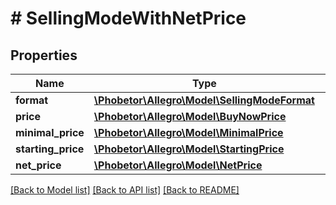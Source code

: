 # # SellingModeWithNetPrice

## Properties

Name | Type | Description | Notes
------------ | ------------- | ------------- | -------------
**format** | [**\Phobetor\Allegro\Model\SellingModeFormat**](SellingModeFormat.md) |  | [optional]
**price** | [**\Phobetor\Allegro\Model\BuyNowPrice**](BuyNowPrice.md) |  | [optional]
**minimal_price** | [**\Phobetor\Allegro\Model\MinimalPrice**](MinimalPrice.md) |  | [optional]
**starting_price** | [**\Phobetor\Allegro\Model\StartingPrice**](StartingPrice.md) |  | [optional]
**net_price** | [**\Phobetor\Allegro\Model\NetPrice**](NetPrice.md) |  | [optional]

[[Back to Model list]](../../README.md#models) [[Back to API list]](../../README.md#endpoints) [[Back to README]](../../README.md)
